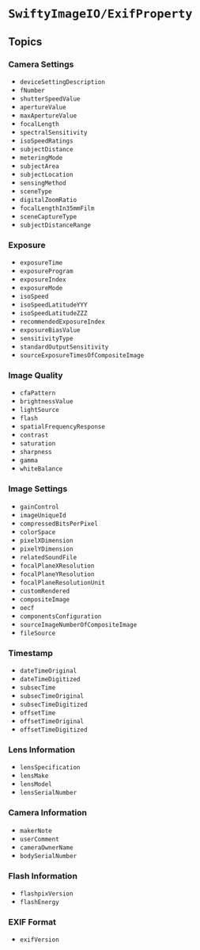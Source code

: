 # ``SwiftyImageIO/ExifProperty``

## Topics

### Camera Settings

- ``deviceSettingDescription``
- ``fNumber``
- ``shutterSpeedValue``
- ``apertureValue``
- ``maxApertureValue``
- ``focalLength``
- ``spectralSensitivity``
- ``isoSpeedRatings``
- ``subjectDistance``
- ``meteringMode``
- ``subjectArea``
- ``subjectLocation``
- ``sensingMethod``
- ``sceneType``
- ``digitalZoomRatio``
- ``focalLengthIn35mmFilm``
- ``sceneCaptureType``
- ``subjectDistanceRange``

### Exposure

- ``exposureTime``
- ``exposureProgram``
- ``exposureIndex``
- ``exposureMode``
- ``isoSpeed``
- ``isoSpeedLatitudeYYY``
- ``isoSpeedLatitudeZZZ``
- ``recommendedExposureIndex``
- ``exposureBiasValue``
- ``sensitivityType``
- ``standardOutputSensitivity``
- ``sourceExposureTimesOfCompositeImage``

### Image Quality

- ``cfaPattern``
- ``brightnessValue``
- ``lightSource``
- ``flash``
- ``spatialFrequencyResponse``
- ``contrast``
- ``saturation``
- ``sharpness``
- ``gamma``
- ``whiteBalance``

### Image Settings

- ``gainControl``
- ``imageUniqueId``
- ``compressedBitsPerPixel``
- ``colorSpace``
- ``pixelXDimension``
- ``pixelYDimension``
- ``relatedSoundFile``
- ``focalPlaneXResolution``
- ``focalPlaneYResolution``
- ``focalPlaneResolutionUnit``
- ``customRendered``
- ``compositeImage``
- ``oecf``
- ``componentsConfiguration``
- ``sourceImageNumberOfCompositeImage``
- ``fileSource``

### Timestamp

- ``dateTimeOriginal``
- ``dateTimeDigitized``
- ``subsecTime``
- ``subsecTimeOriginal``
- ``subsecTimeDigitized``
- ``offsetTime``
- ``offsetTimeOriginal``
- ``offsetTimeDigitized``

### Lens Information

- ``lensSpecification``
- ``lensMake``
- ``lensModel``
- ``lensSerialNumber``

### Camera Information

- ``makerNote``
- ``userComment``
- ``cameraOwnerName``
- ``bodySerialNumber``

### Flash Information

- ``flashpixVersion``
- ``flashEnergy``

### EXIF Format

- ``exifVersion``
